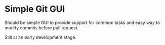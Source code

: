Simple Git GUI
==============

Should be simple GUI to provide support for common tasks and easy way to modify commits before pull request.

Still at an early development stage.

